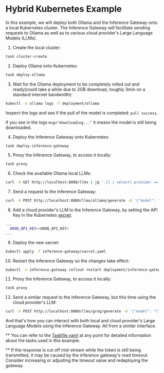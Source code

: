# Hybrid Kubernetes Example

In this example, we will deploy both Ollama and the Inference Gateway onto a local Kubernetes cluster. The Inference Gateway will facilitate sending requests to Ollama as well as to various cloud provider's Large Language Models (LLMs).

1. Create the local cluster:

```bash
task cluster-create
```

2. Deploy Ollama onto Kubernetes:

```bash
task deploy-ollama
```

3. Wait for the Ollama deployment to be completely rolled out and ready(could take a while due to 2GB download, roughly 3min on a standard internet bandwidth):

```bash
kubectl -n ollama logs -f deployment/ollama
```

Inspect the logs and see if the pull of the model is completed: `pull success`.

If you see in the logs `msg="downloading..."` it means the model is still being downloaded.

4. Deploy the Inference Gateway onto Kubernetes:

```bash
task deploy-inference-gateway
```

5. Proxy the Inference Gateway, to access it locally:

```bash
task proxy
```

6. Check the available Ollama local LLMs:

```bash
curl -X GET http://localhost:8080/llms | jq '.[] | select(.provider == "ollama") | .models'
```

7. Send a request to the Inference Gateway:

```bash
curl -X POST http://localhost:8080/llms/ollama/generate -d '{"model": "phi3:3.8b", "prompt": "Why is the sky blue? keep it short and concise."}'
```

8. Add a cloud provider's LLM to the Inference Gateway, by setting the API Key in the Kubernetes [secret](inference-gateway/secret.yaml):

```bash
...
  GROQ_API_KEY=<GROQ_API_KEY>
...
```

9. Deploy the new secret:

```bash
kubectl apply -f inference-gateway/secret.yaml
```

10. Restart the Inference Gateway so the changes take effect:

```bash
kubectl -n inference-gateway rollout restart deployment/inference-gateway
```

11. Proxy the Inference Gateway, to access it locally:

```bash
task proxy
```

12. Send a similar request to the Inference Gateway, but this time using the cloud provider's LLM:

```bash
curl -X POST http://localhost:8080/llms/groq/generate -d '{"model": "llama-3.3-70b-versatile", "prompt": "Explain the importance of fast language models. Keep it short and concise."}' | jq .
```

And that's how you can interact with both local and cloud provider's Large Language Models using the Inference Gateway. All from a similar interface.

\*\* You can refer to the [Taskfile.yaml](./Taskfile.yaml) at any point for detailed information about the tasks used in this example.

\*\* If the response is cut off mid-stream while the token is still being transmitted, it may be caused by the inference gateway's read timeout. Consider increasing or adjusting the timeout value and redeploying the gateway.
